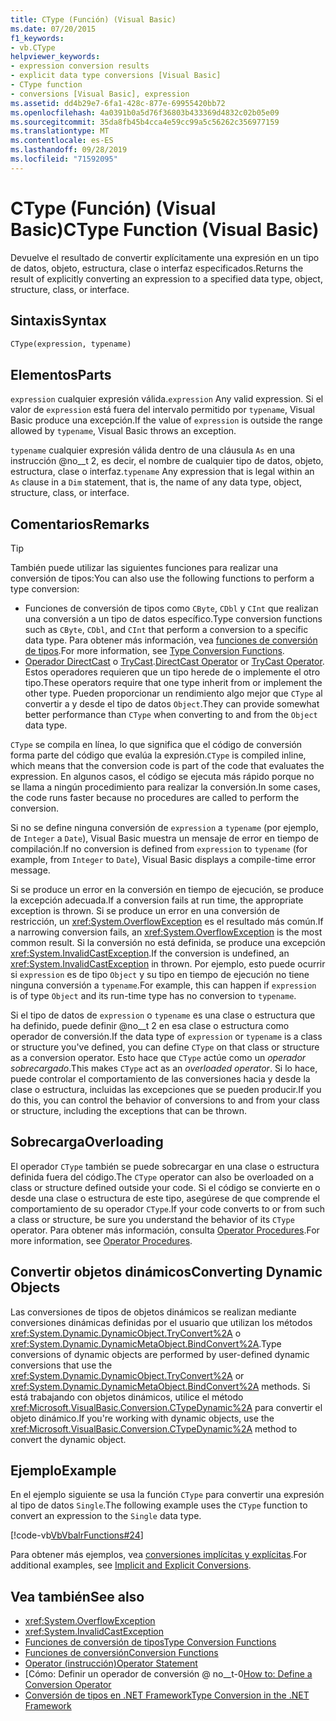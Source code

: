 ```yaml
---
title: CType (Función) (Visual Basic)
ms.date: 07/20/2015
f1_keywords:
- vb.CType
helpviewer_keywords:
- expression conversion results
- explicit data type conversions [Visual Basic]
- CType function
- conversions [Visual Basic], expression
ms.assetid: dd4b29e7-6fa1-428c-877e-69955420bb72
ms.openlocfilehash: 4a0391b0a5d76f36803b433369d4832c02b05e09
ms.sourcegitcommit: 35da8fb45b4cca4e59cc99a5c56262c356977159
ms.translationtype: MT
ms.contentlocale: es-ES
ms.lasthandoff: 09/28/2019
ms.locfileid: "71592095"
---
```

# <a name="ctype-function-visual-basic"></a><span data-ttu-id="10f20-102">CType (Función) (Visual Basic)</span><span class="sxs-lookup"><span data-stu-id="10f20-102">CType Function (Visual Basic)</span></span>

<span data-ttu-id="10f20-103">Devuelve el resultado de convertir explícitamente una expresión en un tipo de datos, objeto, estructura, clase o interfaz especificados.</span><span class="sxs-lookup"><span data-stu-id="10f20-103">Returns the result of explicitly converting an expression to a specified data type, object, structure, class, or interface.</span></span>

## <a name="syntax"></a><span data-ttu-id="10f20-104">Sintaxis</span><span class="sxs-lookup"><span data-stu-id="10f20-104">Syntax</span></span>

```vb
CType(expression, typename)
```

## <a name="parts"></a><span data-ttu-id="10f20-105">Elementos</span><span class="sxs-lookup"><span data-stu-id="10f20-105">Parts</span></span>

<span data-ttu-id="10f20-106">`expression` cualquier expresión válida.</span><span class="sxs-lookup"><span data-stu-id="10f20-106">`expression` Any valid expression.</span></span> <span data-ttu-id="10f20-107">Si el valor de `expression` está fuera del intervalo permitido por `typename`, Visual Basic produce una excepción.</span><span class="sxs-lookup"><span data-stu-id="10f20-107">If the value of `expression` is outside the range allowed by `typename`, Visual Basic throws an exception.</span></span>

<span data-ttu-id="10f20-108">`typename` cualquier expresión válida dentro de una cláusula `As` en una instrucción @no__t 2, es decir, el nombre de cualquier tipo de datos, objeto, estructura, clase o interfaz.</span><span class="sxs-lookup"><span data-stu-id="10f20-108">`typename` Any expression that is legal within an `As` clause in a `Dim` statement, that is, the name of any data type, object, structure, class, or interface.</span></span>

## <a name="remarks"></a><span data-ttu-id="10f20-109">Comentarios</span><span class="sxs-lookup"><span data-stu-id="10f20-109">Remarks</span></span>

> [!TIP]
> <span data-ttu-id="10f20-110">También puede utilizar las siguientes funciones para realizar una conversión de tipos:</span><span class="sxs-lookup"><span data-stu-id="10f20-110">You can also use the following functions to perform a type conversion:</span></span>
>
> - <span data-ttu-id="10f20-111">Funciones de conversión de tipos como `CByte`, `CDbl` y `CInt` que realizan una conversión a un tipo de datos específico.</span><span class="sxs-lookup"><span data-stu-id="10f20-111">Type conversion functions such as `CByte`, `CDbl`, and `CInt` that perform a conversion to a specific data type.</span></span> <span data-ttu-id="10f20-112">Para obtener más información, vea [funciones de conversión de tipos](../../../visual-basic/language-reference/functions/type-conversion-functions.md).</span><span class="sxs-lookup"><span data-stu-id="10f20-112">For more information, see [Type Conversion Functions](../../../visual-basic/language-reference/functions/type-conversion-functions.md).</span></span>
> - <span data-ttu-id="10f20-113">[Operador DirectCast](../../../visual-basic/language-reference/operators/directcast-operator.md) o [TryCast](../../../visual-basic/language-reference/operators/trycast-operator.md).</span><span class="sxs-lookup"><span data-stu-id="10f20-113">[DirectCast Operator](../../../visual-basic/language-reference/operators/directcast-operator.md) or [TryCast Operator](../../../visual-basic/language-reference/operators/trycast-operator.md).</span></span> <span data-ttu-id="10f20-114">Estos operadores requieren que un tipo herede de o implemente el otro tipo.</span><span class="sxs-lookup"><span data-stu-id="10f20-114">These operators require that one type inherit from or implement the other type.</span></span> <span data-ttu-id="10f20-115">Pueden proporcionar un rendimiento algo mejor que `CType` al convertir a y desde el tipo de datos `Object`.</span><span class="sxs-lookup"><span data-stu-id="10f20-115">They can provide somewhat better performance than `CType` when converting to and from the `Object` data type.</span></span>

<span data-ttu-id="10f20-116">`CType` se compila en línea, lo que significa que el código de conversión forma parte del código que evalúa la expresión.</span><span class="sxs-lookup"><span data-stu-id="10f20-116">`CType` is compiled inline, which means that the conversion code is part of the code that evaluates the expression.</span></span> <span data-ttu-id="10f20-117">En algunos casos, el código se ejecuta más rápido porque no se llama a ningún procedimiento para realizar la conversión.</span><span class="sxs-lookup"><span data-stu-id="10f20-117">In some cases, the code runs faster because no procedures are called to perform the conversion.</span></span>

<span data-ttu-id="10f20-118">Si no se define ninguna conversión de `expression` a `typename` (por ejemplo, de `Integer` a `Date`), Visual Basic muestra un mensaje de error en tiempo de compilación.</span><span class="sxs-lookup"><span data-stu-id="10f20-118">If no conversion is defined from `expression` to `typename` (for example, from `Integer` to `Date`), Visual Basic displays a compile-time error message.</span></span>

<span data-ttu-id="10f20-119">Si se produce un error en la conversión en tiempo de ejecución, se produce la excepción adecuada.</span><span class="sxs-lookup"><span data-stu-id="10f20-119">If a conversion fails at run time, the appropriate exception is thrown.</span></span> <span data-ttu-id="10f20-120">Si se produce un error en una conversión de restricción, un <xref:System.OverflowException> es el resultado más común.</span><span class="sxs-lookup"><span data-stu-id="10f20-120">If a narrowing conversion fails, an <xref:System.OverflowException> is the most common result.</span></span> <span data-ttu-id="10f20-121">Si la conversión no está definida, se produce una excepción <xref:System.InvalidCastException>.</span><span class="sxs-lookup"><span data-stu-id="10f20-121">If the conversion is undefined, an <xref:System.InvalidCastException> in thrown.</span></span> <span data-ttu-id="10f20-122">Por ejemplo, esto puede ocurrir si `expression` es de tipo `Object` y su tipo en tiempo de ejecución no tiene ninguna conversión a `typename`.</span><span class="sxs-lookup"><span data-stu-id="10f20-122">For example, this can happen  if `expression` is of type `Object` and its run-time type has no conversion to `typename`.</span></span>

<span data-ttu-id="10f20-123">Si el tipo de datos de `expression` o `typename` es una clase o estructura que ha definido, puede definir @no__t 2 en esa clase o estructura como operador de conversión.</span><span class="sxs-lookup"><span data-stu-id="10f20-123">If the data type of `expression` or `typename` is a class or structure you've defined, you can define `CType` on that class or structure as a conversion operator.</span></span> <span data-ttu-id="10f20-124">Esto hace que `CType` actúe como un *operador sobrecargado*.</span><span class="sxs-lookup"><span data-stu-id="10f20-124">This makes `CType` act as an *overloaded operator*.</span></span> <span data-ttu-id="10f20-125">Si lo hace, puede controlar el comportamiento de las conversiones hacia y desde la clase o estructura, incluidas las excepciones que se pueden producir.</span><span class="sxs-lookup"><span data-stu-id="10f20-125">If you do this, you can control the behavior of conversions to and from your class or structure, including the exceptions that can be thrown.</span></span>

## <a name="overloading"></a><span data-ttu-id="10f20-126">Sobrecarga</span><span class="sxs-lookup"><span data-stu-id="10f20-126">Overloading</span></span>

<span data-ttu-id="10f20-127">El operador `CType` también se puede sobrecargar en una clase o estructura definida fuera del código.</span><span class="sxs-lookup"><span data-stu-id="10f20-127">The `CType` operator can also be overloaded on a class or structure defined outside your code.</span></span> <span data-ttu-id="10f20-128">Si el código se convierte en o desde una clase o estructura de este tipo, asegúrese de que comprende el comportamiento de su operador `CType`.</span><span class="sxs-lookup"><span data-stu-id="10f20-128">If your code converts to or from such a class or structure, be sure you understand the behavior of its `CType` operator.</span></span> <span data-ttu-id="10f20-129">Para obtener más información, consulta [Operator Procedures](../../../visual-basic/programming-guide/language-features/procedures/operator-procedures.md).</span><span class="sxs-lookup"><span data-stu-id="10f20-129">For more information, see [Operator Procedures](../../../visual-basic/programming-guide/language-features/procedures/operator-procedures.md).</span></span>

## <a name="converting-dynamic-objects"></a><span data-ttu-id="10f20-130">Convertir objetos dinámicos</span><span class="sxs-lookup"><span data-stu-id="10f20-130">Converting Dynamic Objects</span></span>

<span data-ttu-id="10f20-131">Las conversiones de tipos de objetos dinámicos se realizan mediante conversiones dinámicas definidas por el usuario que utilizan los métodos <xref:System.Dynamic.DynamicObject.TryConvert%2A> o <xref:System.Dynamic.DynamicMetaObject.BindConvert%2A>.</span><span class="sxs-lookup"><span data-stu-id="10f20-131">Type conversions of dynamic objects are performed by user-defined dynamic conversions that use the <xref:System.Dynamic.DynamicObject.TryConvert%2A> or <xref:System.Dynamic.DynamicMetaObject.BindConvert%2A> methods.</span></span> <span data-ttu-id="10f20-132">Si está trabajando con objetos dinámicos, utilice el método <xref:Microsoft.VisualBasic.Conversion.CTypeDynamic%2A> para convertir el objeto dinámico.</span><span class="sxs-lookup"><span data-stu-id="10f20-132">If you're working with dynamic objects, use the <xref:Microsoft.VisualBasic.Conversion.CTypeDynamic%2A> method to convert the dynamic object.</span></span>

## <a name="example"></a><span data-ttu-id="10f20-133">Ejemplo</span><span class="sxs-lookup"><span data-stu-id="10f20-133">Example</span></span>

<span data-ttu-id="10f20-134">En el ejemplo siguiente se usa la función `CType` para convertir una expresión al tipo de datos `Single`.</span><span class="sxs-lookup"><span data-stu-id="10f20-134">The following example uses the `CType` function to convert an expression to the `Single` data type.</span></span>

[!code-vb[VbVbalrFunctions#24](~/samples/snippets/visualbasic/VS_Snippets_VBCSharp/VbVbalrFunctions/VB/Class1.vb#24)]

<span data-ttu-id="10f20-135">Para obtener más ejemplos, vea [conversiones implícitas y explícitas](../../../visual-basic/programming-guide/language-features/data-types/implicit-and-explicit-conversions.md).</span><span class="sxs-lookup"><span data-stu-id="10f20-135">For additional examples, see [Implicit and Explicit Conversions](../../../visual-basic/programming-guide/language-features/data-types/implicit-and-explicit-conversions.md).</span></span>

## <a name="see-also"></a><span data-ttu-id="10f20-136">Vea también</span><span class="sxs-lookup"><span data-stu-id="10f20-136">See also</span></span>

- <xref:System.OverflowException>
- <xref:System.InvalidCastException>
- [<span data-ttu-id="10f20-137">Funciones de conversión de tipos</span><span class="sxs-lookup"><span data-stu-id="10f20-137">Type Conversion Functions</span></span>](../../../visual-basic/language-reference/functions/type-conversion-functions.md)
- [<span data-ttu-id="10f20-138">Funciones de conversión</span><span class="sxs-lookup"><span data-stu-id="10f20-138">Conversion Functions</span></span>](../../../visual-basic/language-reference/functions/conversion-functions.md)
- [<span data-ttu-id="10f20-139">Operator (instrucción)</span><span class="sxs-lookup"><span data-stu-id="10f20-139">Operator Statement</span></span>](../../../visual-basic/language-reference/statements/operator-statement.md)
- <span data-ttu-id="10f20-140">[Cómo: Definir un operador de conversión @ no__t-0</span><span class="sxs-lookup"><span data-stu-id="10f20-140">[How to: Define a Conversion Operator](../../../visual-basic/programming-guide/language-features/procedures/how-to-define-a-conversion-operator.md)</span></span>
- [<span data-ttu-id="10f20-141">Conversión de tipos en .NET Framework</span><span class="sxs-lookup"><span data-stu-id="10f20-141">Type Conversion in the .NET Framework</span></span>](../../../standard/base-types/type-conversion.md)
